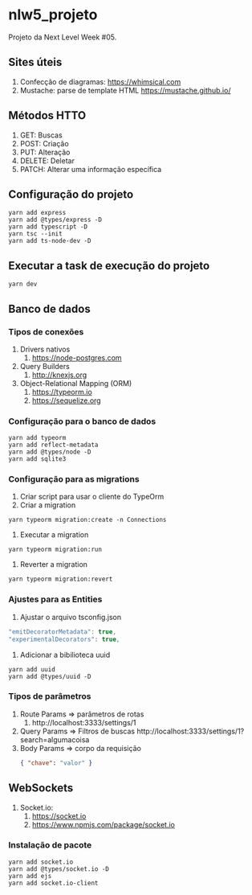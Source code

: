 # nlw5_projeto
Projeto da Next Level Week #05. 

## Sites úteis
1. Confecção de diagramas: https://whimsical.com
1. Mustache: parse de template HTML
  https://mustache.github.io/


## Métodos HTTO
1. GET: Buscas 
1. POST: Criação
1. PUT: Alteração 
1. DELETE: Deletar 
1. PATCH: Alterar uma informação específica


## Configuração do projeto
```console
yarn add express
yarn add @types/express -D
yarn add typescript -D
yarn tsc --init
yarn add ts-node-dev -D
```

## Executar a task de execução do projeto
```console
yarn dev
```
## Banco de dados

### Tipos de conexões
1. Drivers nativos
   1. https://node-postgres.com
1. Query Builders
   1. http://knexjs.org
1. Object-Relational Mapping (ORM)
   1. https://typeorm.io
   1. https://sequelize.org

### Configuração para o banco de dados 

```console
yarn add typeorm
yarn add reflect-metadata
yarn add @types/node -D
yarn add sqlite3
```

### Configuração para as migrations

1. Criar script para usar o cliente do TypeOrm
1. Criar a migration
```console
yarn typeorm migration:create -n Connections
```
1. Executar a migration
```console
yarn typeorm migration:run
```
1. Reverter a migration
```console
yarn typeorm migration:revert
```

### Ajustes para as Entities
1. Ajustar o arquivo tsconfig.json
```typescript
"emitDecoratorMetadata": true,
"experimentalDecorators": true,
```
1. Adicionar a bibilioteca uuid
```console
yarn add uuid
yarn add @types/uuid -D
```

### Tipos de parâmetros
 1. Route Params => parâmetros de rotas
    1. http://localhost:3333/settings/1
 1. Query Params => Filtros de buscas
    http://localhost:3333/settings/1?search=algumacoisa
 1. Body Params => corpo da requisição 
    ```json
    { "chave": "valor" }
    ```

## WebSockets
1. Socket.io:
   1. https://socket.io
   1. https://www.npmjs.com/package/socket.io
  
### Instalação de pacote
```console
yarn add socket.io
yarn add @types/socket.io -D   
yarn add ejs
yarn add socket.io-client
```

